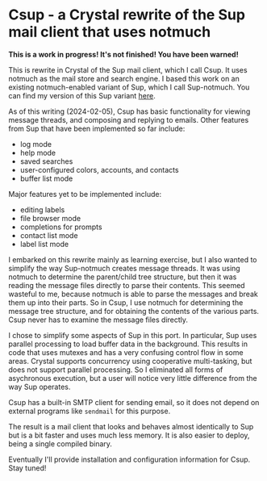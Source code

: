 # Csup - a Crystal rewrite of the Sup mail client that uses notmuch

**This is a work in progress!  It's not finished!  You have been warned!**

This is rewrite in Crystal of the Sup mail client, which I call Csup.  It uses notmuch
as the mail store and search engine.  I based this work on an
existing notmuch-enabled variant of Sup, which I call Sup-notmuch.
You can find my version of this Sup variant
[here](https://www.bloovis.com/cgit/sup-notmuch/).

As of this writing (2024-02-05), Csup has basic functionality
for viewing message threads, and composing and replying to emails.
Other features from Sup that have been implemented so far include:

* log mode
* help mode
* saved searches
* user-configured colors, accounts, and contacts
* buffer list mode

Major features yet to be implemented include:

* editing labels
* file browser mode
* completions for prompts
* contact list mode
* label list mode

I embarked on this rewrite mainly as learning exercise, but
I also wanted to simplify the way Sup-notmuch creates message threads.
It was using notmuch to determine the parent/child tree structure,
but then it was reading the message files directly to parse
their contents.  This seemed wasteful to me, because notmuch
is able to parse the messages and break them up into their parts.
So in Csup, I use notmuch for determining the message tree
structure, and for obtaining the contents of the various parts.
Csup never has to examine the message files directly.

I chose to simplify some aspects of Sup in this port.  In
particular, Sup uses parallel processing to load buffer data in the
background.  This results in code that uses mutexes and has a very
confusing control flow in some areas.  Crystal supports concurrency using
cooperative multi-tasking, but does not support parallel processing.
So I eliminated all forms of asychronous execution, but a user will
notice very little difference from the way Sup operates.

Csup has a built-in SMTP client for sending email,
so it does not depend on external programs like `sendmail`
for this purpose.

The result is a mail client that looks and behaves almost identically
to Sup but is a bit faster and uses much less memory.  It is also
easier to deploy, being a single compiled binary.

Eventually I'll provide installation and configuration information
for Csup.  Stay tuned!
